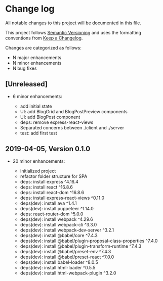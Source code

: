 # Change log

All notable changes to this project will be documented in this file.

This project follows [Semantic Versioning](http://semver.org/) and uses the formatting conventions from [Keep a Changelog](http://keepachangelog.com).

Changes are categorized as follows:

* N major enhancements
* N minor enhancements
* N bug fixes

## [Unreleased]

* 6 minor enhancements:

  * add initial state
  * UI: add BlogGrid and BlogPostPreview components
  * UI: add BlogPost component
  * deps: remove express-react-views
  * Separated concerns between ./client and ./server
  * test: add first test

## 2019-04-05, Version 0.1.0

* 20 minor enhancements:

  * initialized project
  * refactor folder structure for SPA
  * deps: install express ^4.16.4
  * deps: install react ^16.8.6
  * deps: install react-dom ^16.8.6
  * deps: install express-react-views ^0.11.0
  * deps(dev): install ava ^1.4.1
  * deps(dev): install puppeteer ^1.14.0  
  * deps: react-router-dom ^5.0.0
  * deps(dev): install webpack ^4.29.6
  * deps(dev): install webpack-cli ^3.3.0
  * deps(dev): install webpack-dev-server ^3.2.1
  * deps(dev): install @babel/core ^7.4.3
  * deps(dev): install @babel/plugin-proposal-class-properties ^7.4.0
  * deps(dev): install @babel/plugin-transform-runtime ^7.4.3
  * deps(dev): install @babel/preset-env ^7.4.3
  * deps(dev): install @babel/preset-react ^7.0.0
  * deps(dev): install babel-loader ^8.0.5
  * deps(dev): install html-loader ^0.5.5
  * deps(dev): install html-webpack-plugin ^3.2.0
